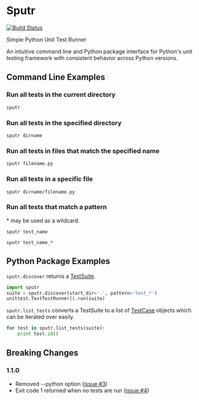 # Sputr

[![Build Status](https://travis-ci.org/polishmatt/sputr.svg?branch=master)](https://travis-ci.org/polishmatt/sputr)

Simple Python Unit Test Runner

An intuitive command line and Python package interface for Python's unit testing framework with consistent behavior across Python versions.

## Command Line Examples

### Run all tests in the current directory
`sputr`

### Run all tests in the specified directory
`sputr dirname`

### Run all tests in files that match the specified name
`sputr filename.py`

### Run all tests in a specific file
`sputr dirname/filename.py`

### Run all tests that match a pattern

\* may be used as a wildcard.

`sputr test_name`

`sputr test_name_*`

## Python Package Examples

`sputr.discover` returns a [TestSuite](https://docs.python.org/2/library/unittest.html#unittest.TestSuite).

```python
import sputr
suite = sputr.discover(start_dir='.', pattern='test_*')
unittest.TextTestRunner().run(suite)
```

`sputr.list_tests` converts a TestSuite to a list of [TestCase](https://docs.python.org/2/library/unittest.html#unittest.TestCase) objects which can be iterated over easily.

```python
for test in sputr.list_tests(suite):
    print test.id()
```

## Breaking Changes

### 1.1.0

* Removed --python option ([issue #3](https://github.com/polishmatt/sputr/issues/3))
* Exit code 1 returned when no tests are run ([issue #4](https://github.com/polishmatt/sputr/issues/4))

